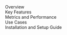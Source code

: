 Overview   
Key Features   
Metrics and Performance   
Use Cases   
Installation and Setup Guide   

